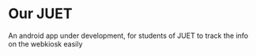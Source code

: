 # Our JUET
An android app under development, for students of JUET to track the info on the webkiosk easily
